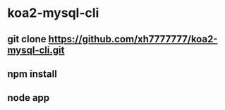# koa2-mysql-cli
## git clone https://github.com/xh7777777/koa2-mysql-cli.git
## npm install
## node app

